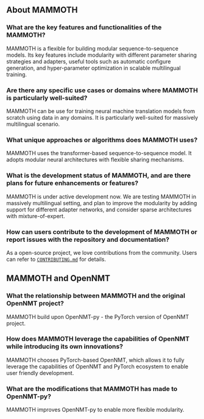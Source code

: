 

## About MAMMOTH
### What are the key features and functionalities of the MAMMOTH? 

MAMMOTH is a flexible for building modular sequence-to-sequence models. Its key features include modularity with different parameter sharing strategies and adapters, useful tools such as  automatic configure generation, and hyper-parameter optimization in scalable multilingual training. 

### Are there any specific use cases or domains where MAMMOTH is particularly well-suited? 

MAMMOTH can be use for training neural machine translation models from scratch using data in any domains. It is particularly well-suited for massively multilingual scenario. 

### What unique approaches or algorithms does MAMMOTH uses?

MAMMOTH uses the transformer-based sequence-to-sequence model. It adopts modular neural architectures with flexible sharing mechanisms.   

### What is the development status of MAMMOTH, and are there plans for future enhancements or features?

MAMMOTH is under active development now. We are testing MAMMOTH in massively multilingual setting, and plan to improve the modularity by adding support for different adapter networks, and consider sparse architectures with mixture-of-expert. 

### How can users contribute to the development of MAMMOTH or report issues with the repository and documentation? 

As a open-source project, we love contributions from the community. Users can refer to [`CONTRIBUTING.md`](./CONTRIBUTING.md) for details.



## MAMMOTH and OpenNMT
### What the relationship between MAMMOTH and the original OpenNMT project?

MAMMOTH build upon OpenNMT-py - the PyTorch version of OpenNMT project. 

### How does MAMMOTH leverage the capabilities of OpenNMT while introducing its own innovations?

MAMMOTH chooses PyTorch-based OpenNMT, which allows it to fully leverage the capabilities of OpenNMT and PyTorch ecosystem to enable user friendly development.  

### What are the modifications that MAMMOTH has made to OpenNMT-py? 

MAMMOTH improves OpenNMT-py to enable more flexible modularity.  


